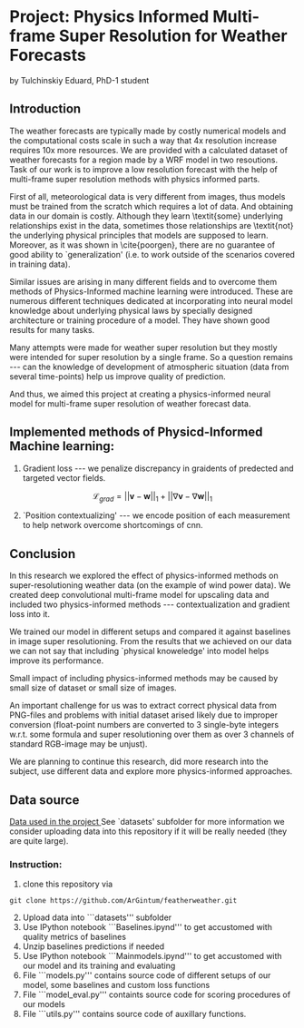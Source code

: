 # Project: Physics Informed Multi-frame Super Resolution for Weather Forecasts

by Tulchinskiy Eduard, PhD-1 student


## Introduction

The weather forecasts are typically made by costly numerical models and the computational costs scale in such a way that 4x resolution increase requires 10x more resources. We are provided with a calculated dataset of weather forecasts for a region made by a WRF model in two resoutions. Task of our work is to improve a low resolution forecast with the help of multi-frame super resolution methods with physics informed parts.

First of all, meteorological data is very different from images, thus models must be trained from the scratch which requires a lot of data. And obtaining data in our domain is costly. Although they learn \textit{some} underlying relationships exist in the data, sometimes those relationships are \textit{not} the underlying physical principles that models are supposed to learn. Moreover, as it was shown in \cite{poorgen}, there are no guarantee of good ability to `generalization' (i.e. to work outside of the scenarios covered in training data).

Similar issues are arising in many different fields and to overcome them methods of Physics-Informed machine learning were introduced. These are numerous different techniques dedicated at incorporating into neural model knowledge about underlying physical laws by specially designed architecture or training procedure of a model. They have shown good results for many tasks. 

Many attempts were made for weather super resolution but they mostly were intended for super resolution by a single frame. So a question remains --- can the knowledge of development of atmospheric situation (data from several time-points) help us improve quality of prediction.

And thus, we aimed this project at creating a physics-informed neural model for multi-frame super resolution of weather forecast data.

## Implemented methods of Physicd-Informed Machine learning:

1) Gradient loss --- we penalize discrepancy in graidents of predected and targeted vector fields.

$$\mathcal{L}_{grad} = ||\mathbf{v} - \mathbf{w}||_1 +  || \nabla \mathbf{v} -  \nabla \mathbf{w}||_1$$

2) `Position contextualizing' --- we encode position of each measurement to help network overcome shortcomings of cnn.


## Conclusion

In this research we explored the effect of physics-informed methods on super-resolutioning weather data (on the example of wind power data). We created deep convolutional multi-frame model for upscaling data and included two physics-informed methods --- contextualization and gradient loss into it. 

We trained our model in different setups and compared it against baselines in image super resolutioning. From the results that we achieved on our data we can not say that including `physical knoweledge' into model helps improve its performance.

Small impact of including physics-informed methods may be caused by small size of dataset or small size of images. 

An important challenge for us was to extract correct physical data from PNG-files  and problems with initial dataset arised likely due to improper conversion (float-point numbers are converted to 3 single-byte integers w.r.t. some formula and super resolutioning over them as over 3 channels of standard RGB-image may be unjust).

We are planning to continue this research, did more research into the subject, use different data and explore more physics-informed approaches.

## Data source
[Data used in the project
](https://drive.google.com/file/d/1d566eJK2pmq3oCyuI7IlVBg7ZxIpDwC-/view?usp=sharing)
See `datasets' subfolder for more information
we consider uploading data into this repository if it will be really needed (they are quite large).


### Instruction: 

1) clone this repository via
```shell
git clone https://github.com/ArGintum/featherweather.git
```

2) Upload data into ```datasets''' subfolder
3) Use IPython notebook ```Baselines.ipynd''' to get accustomed with quality metrics of baselines
4) Unzip baselines predictions if needed
5) Use IPython notebook ```Mainmodels.ipynd''' to get accustomed with our model and its training and evaluating
6) File ```models.py''' contains source code of different setups of our model, some baselines and custom loss functions
7) File ```model_eval.py''' containts source code for scoring procedures of our models
8) File ```utils.py''' contains source code of auxillary functions.
